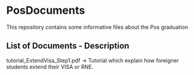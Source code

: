 # PosDocuments
This repository contains some informative files about the Pos graduation

## List of Documents - Description
tutorial_ExtendVisa_Step1.pdf -> Tutorial which explain how foreigner students extend their VISA or RNE.
